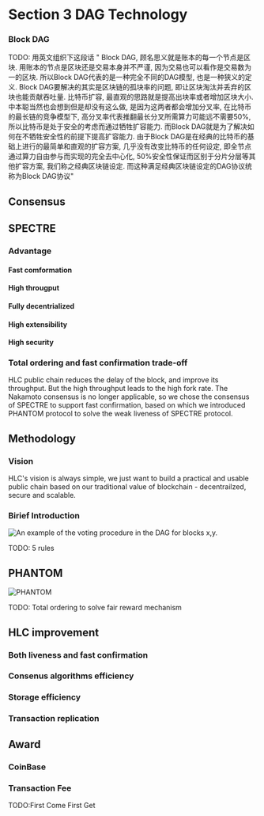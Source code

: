 # Section 3 DAG Technology



### Block DAG 
TODO: 用英文组织下这段话
"
Block DAG, 顾名思义就是账本的每一个节点是区块. 用账本的节点是区块还是交易本身并不严谨, 因为交易也可以看作是交易数为一的区块. 所以Block DAG代表的是一种完全不同的DAG模型, 也是一种狭义的定义. Block DAG要解决的其实是区块链的孤块率的问题, 即让区块淘汰并丢弃的区块也能贡献吞吐量. 比特币扩容, 最直观的思路就是提高出块率或者增加区块大小. 中本聪当然也会想到但是却没有这么做, 是因为这两者都会增加分叉率, 在比特币的最长链的竞争模型下, 高分叉率代表推翻最长分叉所需算力可能远不需要50%, 所以比特币是处于安全的考虑而通过牺牲扩容能力. 而Block DAG就是为了解决如何在不牺牲安全性的前提下提高扩容能力. 由于Block DAG是在经典的比特币的基础上进行的最简单和直观的扩容方案, 几乎没有改变比特币的任何设定, 即全节点通过算力自由参与而实现的完全去中心化, 50%安全性保证而区别于分片分层等其他扩容方案, 我们称之经典区块链设定. 而这种满足经典区块链设定的DAG协议统称为Block DAG协议"



## Consensus
## SPECTRE
### Advantage
#### Fast comformation
#### High througput
#### Fully decentrialized
#### High extensibility
#### High security

### Total ordering and fast confirmation trade-off
HLC public chain reduces the delay of the block, and improve its throughput. But the high throughput leads to the high fork rate. The Nakamoto consensus is no longer applicable, so we chose the consensus of SPECTRE to support fast confirmation, based on which we introduced PHANTOM protocol to solve the weak liveness of SPECTRE protocol.
 ## Methodology
 ### Vision
 HLC's vision is always simple, we just want to build a practical and usable public chain based on our traditional value of blockchain - decentrailzed, secure and scalable. 

### Birief Introduction
![An example of the voting procedure in the DAG for blocks x,y.](https://cdn-images-1.medium.com/max/1600/1*q82YuxF11M7LnxWWEkQzUw.png)

TODO: 5 rules

## PHANTOM
![PHANTOM](https://cdn-images-1.medium.com/max/1200/1*bjxmg-HgBF7I_0YmkEpoHg.png)

TODO: Total ordering to solve fair reward mechanism

## HLC improvement
### Both liveness and fast confirmation
### Consenus algorithms efficiency
### Storage efficiency
### Transaction replication

## Award
### CoinBase
### Transaction Fee
TODO:First Come First Get
 
